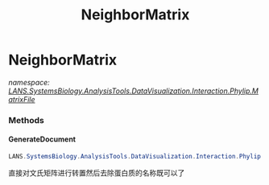 ﻿---
title: NeighborMatrix
---

# NeighborMatrix
_namespace: [LANS.SystemsBiology.AnalysisTools.DataVisualization.Interaction.Phylip.MatrixFile](N-LANS.SystemsBiology.AnalysisTools.DataVisualization.Interaction.Phylip.MatrixFile.html)_



### Methods

#### GenerateDocument
```csharp
LANS.SystemsBiology.AnalysisTools.DataVisualization.Interaction.Phylip.MatrixFile.NeighborMatrix.GenerateDocument
```
直接对文氏矩阵进行转置然后去除蛋白质的名称既可以了




